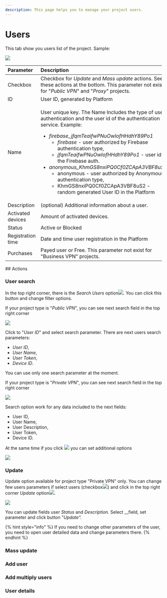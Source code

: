 ```yaml
---
description: This page helps you to manage your project users.
---
```


# Users

This tab show you users list of the project. Sample:  

![](../../.gitbook/assets/users_list.png)

<table>
  <thead>
    <tr>
      <th style="text-align:left">Parameter</th>
      <th style="text-align:left">Description</th>
    </tr>
  </thead>
  <tbody>
    <tr>
      <td style="text-align:left">
        <img src="../../.gitbook/assets/checkbox.webp" alt/>Checkbox</td>
      <td style="text-align:left">Checkbox for <em>Update</em> and <em>Mass update</em> actions. See these actions
        at the bottom. This parameter not exist for &quot;<em>Public VPN</em>&quot;
        and &quot;<em>Proxy</em>&quot; projects.</td>
    </tr>
    <tr>
      <td style="text-align:left">ID</td>
      <td style="text-align:left">User ID, generated by Platform</td>
    </tr>
    <tr>
      <td style="text-align:left">Name</td>
      <td style="text-align:left">
        <p>User unique key. The Name Includes the type of user authentication and
          the user id of the authentication service. Example:</p>
        <ul>
          <li><em>firebase_jfqmTeaifwPNuOwIofHHdhY89Po1</em>
            <ul>
              <li><em>firebase</em> - user authorized by Firebase authentication type,</li>
              <li><em>jfqmTeaifwPNuOwIofHHdhY89Po1</em> - user id in the Firebase auth.</li>
            </ul>
          </li>
          <li><em>anonymous_KhmGS8nxiPQ0Cf0ZCApA3VBF8uS2</em>
            <ul>
              <li>anonymous - user authorized by Anonymous authentication type,</li>
              <li>KhmGS8nxiPQ0Cf0ZCApA3VBF8uS2 - random generated User ID in the Platform</li>
            </ul>
          </li>
        </ul>
      </td>
    </tr>
    <tr>
      <td style="text-align:left">Description</td>
      <td style="text-align:left">(optional) Additional information about a user.</td>
    </tr>
    <tr>
      <td style="text-align:left">Activated devices</td>
      <td style="text-align:left">Amount of activated devices.</td>
    </tr>
    <tr>
      <td style="text-align:left">Status</td>
      <td style="text-align:left">Active or Blocked</td>
    </tr>
    <tr>
      <td style="text-align:left">Registration time</td>
      <td style="text-align:left">Date and time user registration in the Platform</td>
    </tr>
    <tr>
      <td style="text-align:left">Purchases</td>
      <td style="text-align:left">Payed user or Free. This parameter not exist for &quot;Business VPN&quot;
        projects.</td>
    </tr>
  </tbody>
</table>## Actions

### User search

In the top right corner, there is the _Search_ _Users_ option![](../../.gitbook/assets/search_icon.png). You can click this button and change filter options.

If your project type is "_Public VPN_", you can see next search field in the top right corner 

![](../../.gitbook/assets/user_search_pvpn.png)

Click to "_User ID_" and select search parameter. There are next users search parameters:

* _User ID_,
* _User Name_,
* _User Token_,
* _Device ID_.

You can use only one search parameter at the moment.

If your project type is "_Private VPN_", you can see next search field in the top right corner  

![](../../.gitbook/assets/user_search_bvpn.png)

Search option work for any data included to the next fields:

* User ID,
* User Name,
* User Description,
* User Token,
* Device ID. 

At the same time if you click ![](../../.gitbook/assets/filtr_icon.jpg) you can set additional options   

![](../../.gitbook/assets/user_search_filter.png)

### Update

Update option available for project type "Private VPN" only. You can change few users parameters if select  users \(checkbox![](../../.gitbook/assets/checkbox.webp)\) and click in the top right corner _Update_ option![](../../.gitbook/assets/edit_icon.png). 

![](../../.gitbook/assets/users_update.png)

You can update fields user _Status_ and _Description._ Select __field, set parameter and click button "_Update"._

{% hint style="info" %}
If you need to change other parameters of the user, you need to open user detailed data and change parameters there.
{% endhint %}

### Mass update

### Add user

### Add multiply users

### User details




